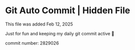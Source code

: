 # Git Auto Commit | Hidden File

This file was added Feb 12, 2025

Just for fun and keeping my daily git commit active 🤪

commit number: 2829026
